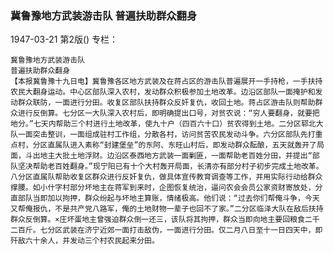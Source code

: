 ### 冀鲁豫地方武装游击队  普遍扶助群众翻身

1947-03-21
第2版()
专栏：

    冀鲁豫地方武装游击队
    普遍扶助群众翻身
    【本报冀鲁豫十九日电】冀鲁豫各区地方武装及在蒋占区的游击队普遍展开一手持枪，一手扶持农民大翻身运动。中心区部队深入农村，发动群众积极参加土地改革。边沿区部队一面掩护和发动群众联防，一面进行分田。收复区部队扶持群众反奸复仇，收回土地。蒋占区游击队则帮助群众进行反倒算。七分区一大队深入农村后，即明确提出口号，对贫农说：“穷人要翻身，就要把地分。”七天内帮助三个村进行土地改革，使九十户（四百六十口）贫农得到土地。二分区郓北大队一面突击整训，一面组成驻村工作组，分散各村，访问贫苦农民发动斗争。六分区部队先打重点村，分区直属队进入素称“封建堡垒”的东阿、东旺山村后，即发动群众酝酿，五天就轰开了局面，斗出地主大批土地浮财。边沿区泰西地方武装一面剿匪，一面帮助老百姓分田，并提出“部队坚决帮助老百姓翻身。”现宁阳已有十个大村轰开局面，长清亦有部分村子初步完成土地改革。八分区直属队帮助收复区群众进行反奸复仇，做具体宣传教育调查等工作，并用实际行动给群众撑腰。如小什字村部分坏地主在蒋军到来时，企图恢复统治，逼问农会会员公家资财寄放处，分直部队当即加以拘押，群众纷起与坏地主算账，情绪极高。他们说：“过去你们帮俺斗争，今天又帮俺报仇，不是共产党八路军，俺的土地财物一辈子也回不了家。”二分区临泽大队在敌后扶持群众反倒算。×庄坏蛋地主曾强迫群众倒一还三，该队将其拘押，群众当即向地主要回粮食二千二百斤。七分区武装在济宁近郊一面打击敌伪，一面进行分田。仅二月八日至十一日四天中，即歼敌六十余人，并发动三个村农民起来分田。
